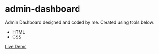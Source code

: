 # admin-dashboard

Admin Dashboard designed and coded by me. 
Created using tools below:
- HTML
- CSS

[Live Demo](https://hannahmacbryde.github.io/admin-dashboard/)
